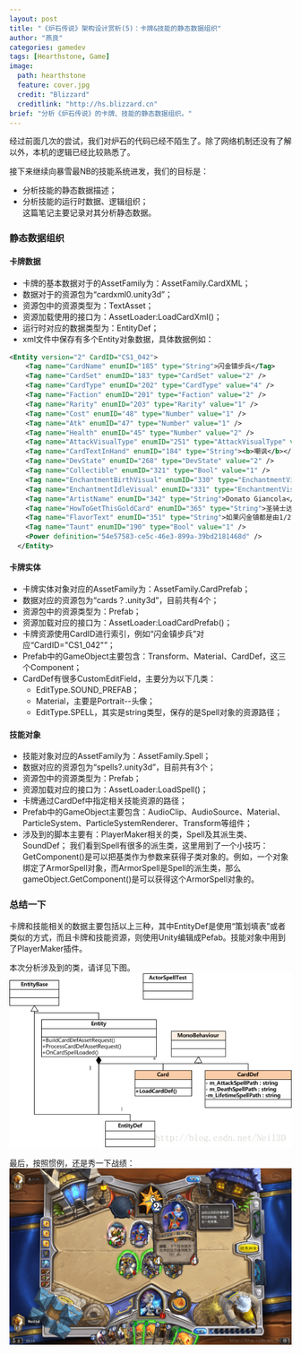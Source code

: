 ```yaml
---
layout: post
title: "《炉石传说》架构设计赏析(5)：卡牌&技能的静态数据组织"
author: "燕良"
categories: gamedev
tags: [Hearthstone, Game]
image:
  path: hearthstone
  feature: cover.jpg
  credit: "Blizzard"
  creditlink: "http://hs.blizzard.cn"
brief: "分析《炉石传说》的卡牌、技能的静态数据组织。"
---
```


经过前面几次的尝试，我们对炉石的代码已经不陌生了。除了网络机制还没有了解以外，本机的逻辑已经比较熟悉了。  
  
接下来继续向暴雪最NB的技能系统进发，我们的目标是：  
* 分析技能的静态数据描述；
* 分析技能的运行时数据、逻辑组织；  
这篇笔记主要记录对其分析静态数据。

### 静态数据组织

#### 卡牌数据

* 卡牌的基本数据对于的AssetFamily为：AssetFamily.CardXML；
* 数据对于的资源包为“cardxml0.unity3d”；
* 资源包中的资源类型为：TextAsset；
* 资源加载使用的接口为：AssetLoader:LoadCardXml()；
* 运行时对应的数据类型为：EntityDef；
* xml文件中保存有多个Entity对象数据，具体数据例如：

``` xml
<Entity version="2" CardID="CS1_042">
    <Tag name="CardName" enumID="185" type="String">闪金镇步兵</Tag>
    <Tag name="CardSet" enumID="183" type="CardSet" value="2" />
    <Tag name="CardType" enumID="202" type="CardType" value="4" />
    <Tag name="Faction" enumID="201" type="Faction" value="2" />
    <Tag name="Rarity" enumID="203" type="Rarity" value="1" />
    <Tag name="Cost" enumID="48" type="Number" value="1" />
    <Tag name="Atk" enumID="47" type="Number" value="1" />
    <Tag name="Health" enumID="45" type="Number" value="2" />
    <Tag name="AttackVisualType" enumID="251" type="AttackVisualType" value="1" />
    <Tag name="CardTextInHand" enumID="184" type="String"><b>嘲讽</b></Tag>
    <Tag name="DevState" enumID="268" type="DevState" value="2" />
    <Tag name="Collectible" enumID="321" type="Bool" value="1" />
    <Tag name="EnchantmentBirthVisual" enumID="330" type="EnchantmentVisualType" value="0" />
    <Tag name="EnchantmentIdleVisual" enumID="331" type="EnchantmentVisualType" value="0" />
    <Tag name="ArtistName" enumID="342" type="String">Donato Giancola</Tag>
    <Tag name="HowToGetThisGoldCard" enumID="365" type="String">圣骑士达到57级后解锁。</Tag>
    <Tag name="FlavorText" enumID="351" type="String">如果闪金镇都是由1/2的步兵把守的话，那它早在多年以前就被毁了。</Tag>
    <Tag name="Taunt" enumID="190" type="Bool" value="1" />
    <Power definition="54e57583-ce5c-46e3-899a-39bd2181468d" />
  </Entity>
```

#### 卡牌实体
* 卡牌实体对象对应的AssetFamily为：AssetFamily.CardPrefab；
* 数据对应的资源包为“cards？.unity3d”，目前共有4个；
* 资源包中的资源类型为：Prefab；
* 资源加载对应的接口为：AssetLoader:LoadCardPrefab()；
* 卡牌资源使用CardID进行索引，例如“闪金镇步兵”对应“CardID="CS1_042"”；
* Prefab中的GameObject主要包含：Transform、Material、CardDef，这三个Component；
* CardDef有很多CustomEditField，主要分为以下几类：
	* EditType.SOUND_PREFAB；
	* Material，主要是Portrait--头像；
	* EditType.SPELL，其实是string类型，保存的是Spell对象的资源路径；

#### 技能对象

* 技能对象对应的AssetFamily为：AssetFamily.Spell；
* 数据对应的资源包为“spells?.unity3d”，目前共有3个；
* 资源包中的资源类型为：Prefab；
* 资源加载对应的接口为：AssetLoader:LoadSpell()；
* 卡牌通过CardDef中指定相关技能资源的路径；
* Prefab中的GameObject主要包含：AudioClip、AudioSource、Material、ParticleSystem、ParticleSystemRenderer、Transform等组件；
* 涉及到的脚本主要有：PlayerMaker相关的类，Spell及其派生类、SoundDef；
	我们看到Spell有很多的派生类，这里用到了一个小技巧：GetComponent()是可以把基类作为参数来获得子类对象的。例如，一个对象绑定了ArmorSpell对象，而ArmorSpell是Spell的派生类，那么gameObject.GetComponent<Spell>()是可以获得这个ArmorSpell对象的。

### 总结一下

卡牌和技能相关的数据主要包括以上三种，其中EntityDef是使用“策划填表”或者类似的方式，而且卡牌和技能资源，则使用Unity编辑成Pefab。技能对象中用到了PlayerMaker插件。  

本次分析涉及到的类，请详见下图。
![UML](/assets/img/hearthstone/uml_cardspell.gif)    


最后，按照惯例，还是秀一下战绩：
![GAME](/assets/img/hearthstone/game_fun_03.png)    



